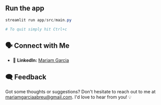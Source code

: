 ## Run the app

```Powershell
streamlit run app/src/main.py

# To quit simply hit Ctrl+c
```

## 🗣️ Connect with Me
- 💼 **LinkedIn:** [Mariam Garcia](https://www.linkedin.com/in/mariam-garcia-abreu/)

## 🗨️ Feedback
Got some thoughts or suggestions? Don't hesitate to reach out to me at mariamgarciaabreu@gmail.com. I'd love to hear from you! 💡